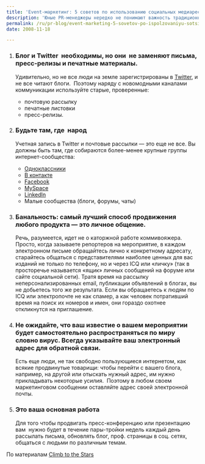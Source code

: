 ```yaml
---
title: 'Event-маркетинг: 5 советов по использованию социальных медиаресурсов'
description: 'Юные PR-менеджеры нередко не понимают важность традиционного алгоритма сбора пресс-конференции «письмо — проверочный звонок».'
permalink: /ru/pr-blog/event-marketing-5-sovetov-po-ispolzovaniyu-sotsialnykh-mediaresursov
date: 2008-11-18

---
```


<ol><li>

<h3>Блог и Twitter  необходимы, но они  не заменяют письма, пресс-релизы и печатные материалы.</h3>

<p class="list-caption">Удивительно, но не все люди на земле зарегистрированы в <a href="https://ru.wikipedia.org/wiki/Twitter" target="_blank" rel="noopener noreferrer">Twitter</a>, и не все читают блоги.  Поэтому наряду с новомодными каналами коммуникации используйте старые, проверенные:</p>
<ul>
<li>почтовую рассылку</li>
<li>печатные листовки</li>
<li>пресс-релизы.</li>
</ul>
</li>
<li>

<h3>Будьте там, где  народ</h3>

<p class="list-caption">Учетная запись в <span class="caption">Twitter</span> и почтовые рассылки — это еще не все. Вы должны быть там, где собираются более-менее крупные группы интернет-сообщества:</p>
<ul>
<li><a href="https://odnoklassniki.ru/" target="_blank" rel="noopener noreferrer">Одноклассники</a></li>
<li><a href="https://www.vkontakte.ru/" target="_blank" rel="noopener noreferrer">В контакте</a></li>
<li><a href="https://www.facebook.com/" target="_blank" rel="noopener noreferrer">Facebook</a> </li>
<li><a href="https://ru.myspace.com/" target="_blank" rel="noopener noreferrer">MySpace</a></li>
<li><a href="https://www.linkedin.com/" target="_blank" rel="noopener noreferrer">LinkedIn </a></li>
<li>Малые сообщества (блоги, форумы, чаты)</li>
</ul>
</li>
<li>

<h3>Банальность: самый лучший способ продвижения любого продукта — это личное общение.</h3>
<p>Речь, разумеется, идет не о каторжной работе коммивояжера. Просто, когда зазываете репортеров на мероприятие, в каждом электронном письме обращайтесь лично к конкретному адресату, старайтесь общаться с представителями наиболее ценных для вас изданий не только по телефону, но и через ICQ или «личку» (так в просторечье называется «ящик» личных сообщений на форуме или сайте социальной сети). Тратя время на рассылку неперсонализированных email, публикации объявлений в блогах, вы не добьетесь того же результата. Если вы обращаетесь к людям по ICQ или электропочте не как спамер, а как человек потративший время на поиск их номеров и имен, они гораздо охотнее откликнутся на приглашение.</p></li>
<li>

<h3>Не ожидайте, что ваш известие о вашем мероприятии будет самостоятельно распространяться по миру словно вирус. Всегда указывайте ваш электронный адрес для обратной связи.</h3>
<p>Есть еще люди, не так свободно пользующиеся интернетом, как всякие продвинутые товарищи: чтобы перейти с вашего блога, например, на другой или отыскать нужный адрес, им нужно прикладывать некоторые усилия.  Поэтому в любом своем маркетинговом сообщении оставляйте адрес своей электронной почты.</p></li>
<li>

<h3>Это ваша основная работа </h3>
<p>Для того чтобы продвигать пресс-конференцию или презентацию вам  нужно будет в течение пары-тройки недель каждый день рассылать письма, обновлять блог, проф. страницы в соц. сетях, общаться с людьми по различным темам.</p></li>
</ol>
<p>По материалам <a href="https://climbtothestars.org/archives/2008/06/14/5-lessons-in-promoting-events-using-social-media-back-to-basics/" target="_blank" rel="noopener noreferrer">Climb to the Stars</a></p>


